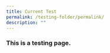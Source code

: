 ```yaml
---
title: Current Test
permalink: /testing-folder/permalink/
description: ""
---
```

<h3>This is a testing page.</h3>






